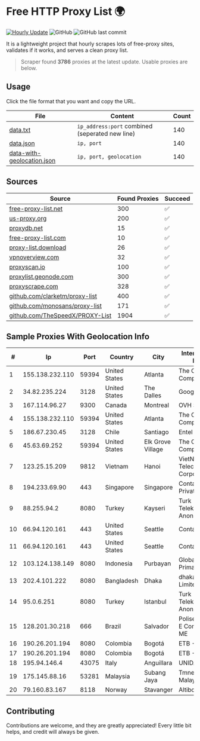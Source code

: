 
# Free HTTP Proxy List 🌍

[![Hourly Update](https://github.com/mertguvencli/http-proxy-list/actions/workflows/main.yml/badge.svg?branch=main)](https://github.com/mertguvencli/http-proxy-list/actions/workflows/main.yml)
![GitHub](https://img.shields.io/github/license/mertguvencli/http-proxy-list)
![GitHub last commit](https://img.shields.io/github/last-commit/mertguvencli/http-proxy-list)

It is a lightweight project that hourly scrapes lots of free-proxy sites, validates if it works, and serves a clean proxy list.


> Scraper found **3786** proxies at the latest update. Usable proxies are below.

## Usage

Click the file format that you want and copy the URL.


|File|Content|Count|
|----|-------|-----|
|[data.txt](https://raw.githubusercontent.com/mertguvencli/http-proxy-list/main/proxy-list/data.txt)|`ip_address:port` combined (seperated new line)|140|
|[data.json](https://raw.githubusercontent.com/mertguvencli/http-proxy-list/main/proxy-list/data.json)|`ip, port`|140|
|[data-with-geolocation.json](https://raw.githubusercontent.com/mertguvencli/http-proxy-list/main/proxy-list/data-with-geolocation.json)|`ip, port, geolocation`|140|

## Sources

|Source|Found Proxies|Succeed|
|------|-------------|-------|
|[free-proxy-list.net](https://free-proxy-list.net)|300|✅|
|[us-proxy.org](https://www.us-proxy.org)|200|✅|
|[proxydb.net](http://proxydb.net)|15|✅|
|[free-proxy-list.com](https://free-proxy-list.com/?page=&port=&type%5B%5D=http&type%5B%5D=https&up_time=0&search=Search)|10|✅|
|[proxy-list.download](https://www.proxy-list.download/HTTP)|26|✅|
|[vpnoverview.com](https://vpnoverview.com/privacy/anonymous-browsing/free-proxy-servers)|32|✅|
|[proxyscan.io](https://www.proxyscan.io)|100|✅|
|[proxylist.geonode.com](https://proxylist.geonode.com/api/proxy-list?limit=300&page=1&sort_by=lastChecked&sort_type=desc&protocols=http,https)|300|✅|
|[proxyscrape.com](https://api.proxyscrape.com/v2/?request=displayproxies&protocol=http&timeout=10000&country=all&ssl=all&anonymity=all)|328|✅|
|[github.com/clarketm/proxy-list](https://raw.githubusercontent.com/clarketm/proxy-list/master/proxy-list-raw.txt)|400|✅|
|[github.com/monosans/proxy-list](https://raw.githubusercontent.com/monosans/proxy-list/main/proxies/http.txt)|171|✅|
|[github.com/TheSpeedX/PROXY-List](https://raw.githubusercontent.com/TheSpeedX/PROXY-List/master/http.txt)|1904|✅|


## Sample Proxies With Geolocation Info

|#|Ip|Port|Country|City|Internet Service Provider|
|-|--|----|-------|----|-------------------------|
|1|155.138.232.110|59394|United States|Atlanta|The Constant Company|
|2|34.82.235.224|3128|United States|The Dalles|Google LLC|
|3|167.114.96.27|9300|Canada|Montreal|OVH SAS|
|4|155.138.232.110|59394|United States|Atlanta|The Constant Company|
|5|186.67.230.45|3128|Chile|Santiago|Entel Chile S.A.|
|6|45.63.69.252|59394|United States|Elk Grove Village|The Constant Company|
|7|123.25.15.209|9812|Vietnam|Hanoi|VietNam Post and Telecom Corporation|
|8|194.233.69.90|443|Singapore|Singapore|Contabo Asia Private Limited|
|9|88.255.94.2|8080|Turkey|Kayseri|Turk Telekomunikasyon Anonim Sirketi|
|10|66.94.120.161|443|United States|Seattle|Contabo Inc.|
|11|66.94.120.161|443|United States|Seattle|Contabo Inc.|
|12|103.124.138.149|8080|Indonesia|Purbayan|Global Media Data Prima|
|13|202.4.101.222|8080|Bangladesh|Dhaka|dhakaCom Limited|
|14|95.0.6.251|8080|Turkey|Istanbul|Turk Telekomunikasyon Anonim Sirketi|
|15|128.201.30.218|666|Brazil|Salvador|Poliserv Servicos E Comercio Ltda - ME|
|16|190.26.201.194|8080|Colombia|Bogotá|ETB - Colombia|
|17|190.26.201.194|8080|Colombia|Bogotá|ETB - Colombia|
|18|195.94.146.4|43075|Italy|Anguillara|UNIDATA S.p.A.|
|19|175.145.88.16|53281|Malaysia|Subang Jaya|Tmnet, Telekom Malaysia Bhd.|
|20|79.160.83.167|8118|Norway|Stavanger|Altibox|



## Contributing

Contributions are welcome, and they are greatly appreciated! Every
little bit helps, and credit will always be given.

